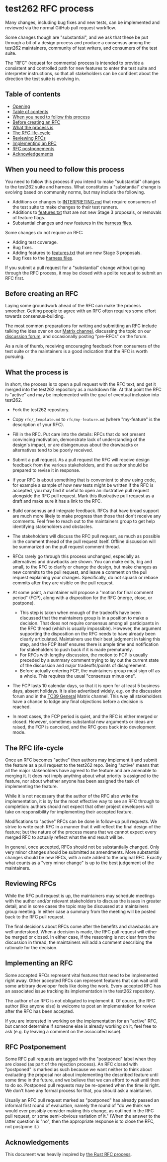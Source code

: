 # test262 RFC process

Many changes, including bug fixes and new tests, can be implemented and reviewed via the normal GitHub pull request workflow.

Some changes though are "substantial", and we ask that these be put through a bit of a design process and produce a consensus among the test262 maintainers, community of test writers, and consumers of the test suite.

The "RFC" (request for comments) process is intended to provide a consistent and controlled path for new features to enter the test suite and interpreter instructions, so that all stakeholders can be confident about the direction the test suite is evolving in.

## Table of contents

- [Opening](#test262-rfc-process)
- [Table of contents](#table-of-contents)
- [When you need to follow this process](#when-you-need-to-follow-this-process)
- [Before creating an RFC](#before-creating-an-rfc)
- [What the process is](#what-the-process-is)
- [The RFC life-cycle](#the-rfc-life-cycle)
- [Reviewing RFCs](#reviewing-rfcs)
- [Implementing an RFC](#implementing-an-rfc)
- [RFC postponements](#rfc-postponements)
- [Acknowledgements](#acknowledgements)

## When you need to follow this process

You need to follow this process if you intend to make "substantial" changes to the test262 suite and harness.
What constitutes a "substantial" change is evolving based on community norms, but may include the following.

- Additions or changes to [INTERPRETING.md](https://github.com/tc39/test262/blob/main/INTERPRETING.md) that require consumers of the test suite to make changes to their test runners.
- Additions to [features.txt](https://github.com/tc39/test262/blob/main/features.txt) that are not new Stage 3 proposals, or removals of feature flags.
- Substantial changes and new features in the [harness files](https://github.com/tc39/test262/tree/main/harness).

Some changes do not require an RFC:

- Adding test coverage.
- Bug fixes.
- Adding features to [features.txt](https://github.com/tc39/test262/blob/main/features.txt) that are new Stage 3 proposals.
- Bug fixes to the [harness files](https://github.com/tc39/test262/tree/main/harness).

If you submit a pull request for a "substantial" change without going through the RFC process, it may be closed with a polite request to submit an RFC first.

## Before creating an RFC

Laying some groundwork ahead of the RFC can make the process smoother.
Getting people to agree with an RFC often requires some effort towards consensus-building.

The most common preparations for writing and submitting an RFC include talking the idea over on our [Matrix channel](https://matrix.to/#/#test262-maintainers:matrix.org), discussing the topic on our [discussion forum](https://es.discourse.group/c/test262/FIXME), and occasionally posting "pre-RFCs" on the forum.

As a rule of thumb, receiving encouraging feedback from consumers of the test suite or the maintainers is a good indication that the RFC is worth pursuing.

## What the process is

In short, the process is to open a pull request with the RFC text, and get it merged into the test262 repository as a markdown file.
At that point the RFC is "active" and may be implemented with the goal of eventual inclusion into test262.

- Fork the test262 repository.

- Copy `rfc/_template.md` to `rfc/my-feature.md` (where "my-feature" is the description of your RFC).

- Fill in the RFC.
  Put care into the details: RFCs that do not present convincing motivation, demonstrate lack of understanding of the design's impact, or are disingenuous about the drawbacks or alternatives tend to be poorly received.

- Submit a pull request.
  As a pull request the RFC will receive design feedback from the various stakeholders, and the author should be prepared to revise it in response.

- If your RFC is about something that is convenient to show using code, for example a sample of how new tests might be written if the RFC is accepted, you may find it useful to open an illustrative pull request alongside the RFC pull request.
  Mark this illustrative pull request as a draft and make sure it has a link to the RFC.

- Build consensus and integrate feedback.
  RFCs that have broad support are much more likely to make progress than those that don't receive any comments.
  Feel free to reach out to the maintainers group to get help identifying stakeholders and obstacles.

- The stakeholders will discuss the RFC pull request, as much as possible in the comment thread of the pull request itself.
  Offline discussion will be summarized on the pull request comment thread.

- RFCs rarely go through this process unchanged, especially as alternatives and drawbacks are shown.
  You can make edits, big and small, to the RFC to clarify or change the design, but make changes as new commits to the pull request, and leave a comment on the pull request explaining your changes.
  Specifically, do not squash or rebase commits after they are visible on the pull request.

- At some point, a maintainer will propose a "motion for final comment period" (FCP), along with a disposition for the RFC (merge, close, or postpone).
  - This step is taken when enough of the tradeoffs have been discussed that the maintainers group is in a position to make a decision.
    That does not require consensus among all participants in the RFC thread (which is usually impossible).
    However, the argument supporting the disposition on the RFC needs to have already been clearly articulated.
    Maintainers use their best judgment in taking this step, and the FCP itself ensures there is ample time and notification for stakeholders to push back if it is made prematurely.
  - For RFCs with lengthy discussion, the motion to FCP is usually preceded by a summary comment trying to lay out the current state of the discussion and major tradeoffs/points of disagreement.
  - Before actually entering FCP, the maintainers group must sign off as a whole.
    This requires the usual "consensus minus one".

- The FCP lasts 10 calendar days, so that it is open for at least 5 business days, absent holidays.
  It is also advertised widely, e.g. on the discussion forum and in the [TC39 General](https://matrix.to/#/#tc39-general:matrix.org) Matrix channel.
  This way all stakeholders have a chance to lodge any final objections before a decision is reached.

- In most cases, the FCP period is quiet, and the RFC is either merged or closed.
  However, sometimes substantial new arguments or ideas are raised, the FCP is canceled, and the RFC goes back into development mode.

## The RFC life-cycle

Once an RFC becomes "active" then authors may implement it and submit the feature as a pull request to the test262 repo.
Being "active" means that all the major stakeholders have agreed to the feature and are amenable to merging it.
It does not imply anything about what priority is assigned to the feature, nor about whether anyone has been assigned the task of implementing the feature.

While it is not necessary that the author of the RFC also write the implementation, it is by far the most effective way to see an RFC through to completion: authors should not expect that other project developers will take on responsibility for implementing their accepted feature.

Modifications to "active" RFCs can be done in follow-up pull requests.
We strive to write each RFC in a manner that it will reflect the final design of the feature; but the nature of the process means that we cannot expect every merged RFC to actually reflect what the end result will be.

In general, once accepted, RFCs should not be substantially changed.
Only very minor changes should be submitted as amendments.
More substantial changes should be new RFCs, with a note added to the original RFC.
Exactly what counts as a "very minor change" is up to the best judgement of the maintainers.

## Reviewing RFCs

While the RFC pull request is up, the maintainers may schedule meetings with the author and/or relevant stakeholders to discuss the issues in greater detail, and in some cases the topic may be discussed at a
maintainers group meeting.
In either case a summary from the meeting will be posted back to the RFC pull request.

The final decisions about RFCs come after the benefits and drawbacks are well understood.
When a decision is made, the RFC pull request will either be merged or closed.
In either case, if the reasoning is not clear from the discussion in thread, the maintainers will add a comment describing the rationale for the decision.

## Implementing an RFC

Some accepted RFCs represent vital features that need to be implemented right away.
Other accepted RFCs can represent features that can wait until some arbitrary developer feels like doing the work.
Every accepted RFC has an associated issue tracking its implementation in the test262 repository.

The author of an RFC is not obligated to implement it.
Of course, the RFC author (like anyone else) is welcome to post an implementation for review after the RFC has been accepted.

If you are interested in working on the implementation for an "active" RFC, but cannot determine if someone else is already working on it, feel free to ask (e.g. by leaving a comment on the associated issue).

## RFC Postponement

Some RFC pull requests are tagged with the "postponed" label when they are closed (as part of the rejection process).
An RFC closed with "postponed" is marked as such because we want neither to think about evaluating the proposal nor about implementing the described feature until some time in the future, and we believe that we
can afford to wait until then to do so.
Postponed pull requests may be re-opened when the time is right.
We don't have any formal process for that, you should ask a maintainer.

Usually an RFC pull request marked as "postponed" has already passed an informal first round of evaluation, namely the round of "do we think we would ever possibly consider making this change, as outlined in the RFC pull request, or some semi-obvious variation of it."
(When the answer to the latter question is "no", then the appropriate response is to close the RFC, not postpone it.)

## Acknowledgements

This document was heavily inspired by [the Rust RFC process](https://github.com/rust-lang/rfcs#readme).
